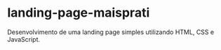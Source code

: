 # landing-page-maisprati
Desenvolvimento de uma landing page simples utilizando HTML, CSS e JavaScript.
